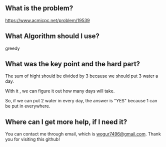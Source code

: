## What is the problem?

<https://www.acmicpc.net/problem/19539>

## What Algorithm should I use?

greedy

## What was the key point and the hard part?

The sum of hight should be divided by 3 because we should put 3 water a day.

With it , we can figure it out how many days will take.

So, if we can put 2 water in every day, the answer is "YES" because 1 can be put in everywhere.

## Where can I get more help, if I need it?

You can contact me through email, which is wogur7496@gmail.com.
Thank you for visiting this github!

